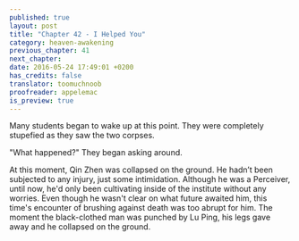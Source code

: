 ```yaml
---
published: true
layout: post
title: "Chapter 42 - I Helped You"
category: heaven-awakening
previous_chapter: 41
next_chapter:
date: 2016-05-24 17:49:01 +0200
has_credits: false
translator: toomuchnoob
proofreader: appelemac
is_preview: true
---
```

Many students began to wake up at this point. They were completely stupefied as they saw the two corpses.

"What happened?" They began asking around.

At this moment, Qin Zhen was collapsed on the ground. He hadn’t been subjected to any injury, just some intimidation. Although he was a Perceiver, until now, he'd only been cultivating inside of the institute without any worries. Even though he wasn't clear on what future awaited him, this time's encounter of brushing against death was too abrupt for him. The moment the black-clothed man was punched by Lu Ping, his legs gave away and he collapsed on the ground.
<!--more-->
